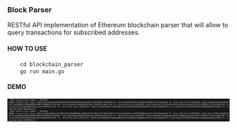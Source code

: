 ### Block Parser

RESTful API implementation of Ethereum blockchain parser that will allow to query transactions for subscribed
addresses.

#### HOW TO USE
```
    cd blockchain_parser
    go run main.go
```

#### DEMO
![Contribution guidelines for this project](demo.png)
